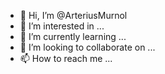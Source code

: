 - 👋 Hi, I’m @ArteriusMurnol
- 👀 I’m interested in ...
- 🌱 I’m currently learning ...
- 💞️ I’m looking to collaborate on ...
- 📫 How to reach me ...

<!---
ArteriusMurnol/ArteriusMurnol is a ✨ special ✨ repository because its `README.md` (this file) appears on your GitHub profile.
You can click the Preview link to take a look at your changes.
--->
